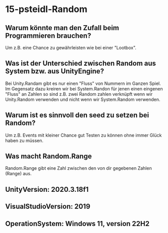 # 15-psteidl-Random

## Warum könnte man den Zufall beim Programmieren brauchen?
Um z.B. eine Chance zu gewährleisten wie bei einer "Lootbox".

## Was ist der Unterschied zwischen Random aus System bzw. aus UnityEngine?
Bei Unity.Randam gibt es nur einen "Fluss" von Nummern im Ganzen Spiel. Im Gegensatz dazu kreiren wir bei System.Randon für jenen einen eingenen "Fluss" an Zahlen so sind z.B. zwei Random zahlen verknüpft wenn wir Unity.Random verwenden und nicht wenn wir System.Random verwenden.

## Warum ist es sinnvoll den seed zu setzen bei Random?
Um z.B. Events mit kleiner Chance gut Testen zu können ohne immer Glück haben zu müssen.

## Was macht Random.Range
Random.Range gibt eine Zahl zwischen den von dir gegebenen Zahlen (Range) aus.

## UnityVersion: 2020.3.18f1
## VisualStudioVersion: 2019
## OperationSystem: Windows 11, version 22H2


